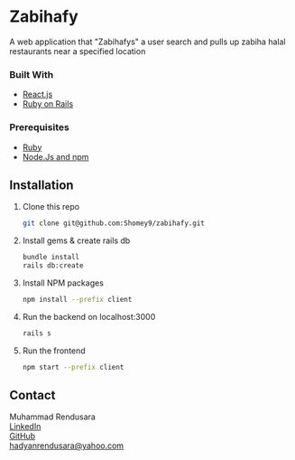 # Zabihafy
A web application that "Zabihafys" a user search and pulls up zabiha halal restaurants near a specified location 

### Built With

* [React.js](https://reactjs.org/)
* [Ruby on Rails](https://rubyonrails.org/)

### Prerequisites

* [Ruby](https://www.ruby-lang.org/en/documentation/installation/)
* [Node.Js and npm](https://docs.npmjs.com/downloading-and-installing-node-js-and-npm)

## Installation

1. Clone this repo
   ```sh
   git clone git@github.com:Shomey9/zabihafy.git
   ```
2. Install gems & create rails db
   ```sh
   bundle install
   rails db:create
   ```
3. Install NPM packages
   ```sh
   npm install --prefix client
   ```
4. Run the backend on localhost:3000
   ```sh
   rails s
   ```
5. Run the frontend
   ```sh
   npm start --prefix client
   ```

## Contact

Muhammad Rendusara\
[LinkedIn](https://www.linkedin.com/in/hadyanrendusara/)\
[GitHub](https://github.com/Shomey9)\
hadyanrendusara@yahoo.com
